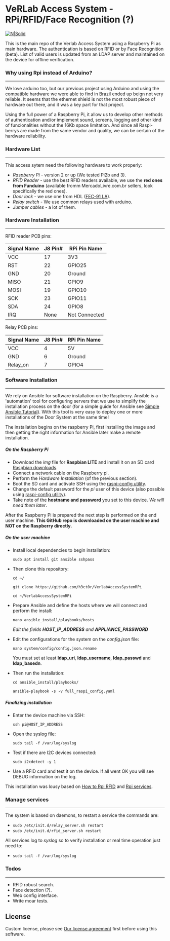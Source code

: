 # VeRLab Access System - RPi/RFID/Face Recognition (?)

[![N|Solid](http://www.verlab.dcc.ufmg.br/verlab/wp-content/uploads/2014/06/logo-verlab-small-transp-300x572.png)](www.verlab.dcc.ufmg.br)

This is the main repo of the Verlab Access System using a Raspberry Pi as main hardware. The authentication is based on RFID or by Face Recognition (beta). List of valid users is updated from an LDAP server and maintained on the device for offline verification.

### Why using Rpi instead of Arduino?
----

We love arduino too, but our previous project using Arduino and using the compatible hardware we were able to find in Brazil ended up beign not very reliable. It seems that the ethernet shield is not the most robust piece of hardware out there, and it was a key part for that project.

Using the full power of a Raspberry Pi, it allow us to develop other methods of authentication and/or implement sound, screens, logging and other kind of funcionalities without the 16Kb space limitation. And since all Raspi-berrys are made from the same vendor and quality, we can be certain of the hardware reliability.

### Hardware List
----

This access sytem need the following hardware to work properly:

* *Raspberry Pi* - version 2 or up (We tested Pi2b and 3).
* *RFID Reader* - use the best RFID readers available, we use the **red ones from Funduino** (available fromm MercadoLivre.com.br sellers, look specifically the red ones).
* *Door lock* - we use one from HDL ([FEC-91 LA](http://www.hdl.com.br/produtos/fechaduras/fecho-eletrico/fecho-eletrico-mod-fec-91-la-espelho-longo-trinco-ajustavel)).
* *Relay switch* - We use common relays used with arduino.
* *Jumper cables* - a lot of them.

### Hardware Installation
----

RFID reader PCB pins:

|Signal Name|J8 Pin#|RPi Pin Name|
|---|---|---|
|VCC|17|3V3|
|RST|22|GPIO25|
|GND|20|Ground|
|MISO|21|GPIO9|
|MOSI|19|GPIO10|
|SCK|23|GPIO11|
|SDA|24|GPIO8|
|IRQ|None|Not Connected|

Relay PCB pins:

|Signal Name|J8 Pin#|RPi Pin Name|
|---|---|---|
|VCC|4|5V|
|GND|6|Ground|
|Relay_on|7|GPIO4|

### Software Installation
----

We rely on Ansible for software installation on the Raspberry. Ansible is a 'automation' tool for configuring servers that we use to simplify the installation process on the door (for a simple guide for Ansible see [Simple Ansible Tutorial](https://serversforhackers.com/c/an-ansible-tutorial)). With this tool is very easy to deploy one or more installations of the Door System at the same time!

The installation begins on the raspberry Pi, first installing the image and then getting the right information for Ansible later make a remote installation.

##### On the Raspberry Pi

- Download the *img* file for **Raspbian LITE** and install it on an SD card [Raspbian downloads](https://www.raspberrypi.org/downloads/raspbian/).
- Connect a network cable on the Raspberry pi.
- Perform the *Hardware Installation* (of the previous section).
- Boot the SD card and activate SSH using the [raspi-config utility](https://www.raspberrypi.org/documentation/configuration/raspi-config.md).
- Change the default password for the *pi* user of this device (also possible using [raspi-config utility](https://www.raspberrypi.org/documentation/configuration/raspi-config.md)).
- Take note of the **hostname and password** you set to this device. *We will need them later*.

After the Raspberry Pi is prepared the next step is performed on the end user machine. **This GitHub repo is downloaded on the user machine and NOT on the Raspberry directly.**

##### On the user machine
- Install local dependencies to begin installation:

    `sudo apt install git ansible sshpass`


- Then clone this repository:

    `cd ~/`
    
    `git clone https://github.com/h3ct0r/VerlabAccessSystemRPi`
    
    `cd ~/VerlabAccessSystemRPi`

- Prepare Ansible and define the hosts where we will connect and perform the install:
    
    `nano ansible_install/playbooks/hosts`
    
    *Edit the fields **HOST_IP_ADDRESS** and **APPLIANCE_PASSWORD***

- Edit the configurations for the system on the *config.json* file:
    
    `nano system/config/config.json.rename`
    
    You must set at least **ldap_uri**, **ldap_username**, **ldap_passwd** and **ldap_basedn**.

- Then run the installation:
    
    `cd ansible_install/playbooks/`
    
    `ansible-playbook -s -v full_raspi_config.yaml`

##### Finalizing installation

- Enter the device machine via SSH:
    
    `ssh pi@HOST_IP_ADDRESS`
    
- Open the syslog file:

    `sudo tail -f /var/log/syslog`
    
- Test if there are I2C devices connected:

    `sudo i2cdetect -y 1`
    
- Use a RFID card and test it on the device. If all went OK you will see DEBUG information on the log.

This installation was lousy based on [How to Rpi RFID](https://www.sunfounder.com/wiki/index.php?title=How_to_Use_an_RFID_RC522_on_Raspberry_Pi) and [Rpi services](http://blog.scphillips.com/posts/2013/07/getting-a-python-script-to-run-in-the-background-as-a-service-on-boot/).

### Manage services
---

The system is based on daemons, to restart a service the commands are:
- `sudo /etc/init.d/relay_server.sh restart`
- `sudo /etc/init.d/rfid_server.sh restart`

All services log to *syslog* so to verify installation or real time operation just need to:
- `sudo tail -f /var/log/syslog`

### Todos
----

 - RFID robust search.
 - Face detection (?).
 - Web config interface.
 - Write moar tests.

License
----

Custom license, please see [Our license agreement](https://github.com/h3ct0r/VerlabAccessSystemRPi/blob/master/LICENSE) first before using this software.
